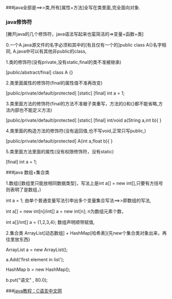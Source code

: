 ###java全部是==>>类,所有[属性+方法]全写在类里面,完全面向对象.

### java修饰符
[撇开java的几个修饰符，java语法写起来也蛮简洁的=>变量+函数+类]

0.一个A.java源文件的名字必须和其中的[有且仅有一个的]public class A{}名字相同,
  A.java中可以有其他非public的class,

1.类的修饰符(没有private,没有static,final的类不准被继承)

[public/abstract/final] class A {}

2.类里面属性的修饰符(final的属性值不准再改变)

[public/private/default/protected] [static] [final] int a = 1;

3.类里面方法的修饰符(final的方法不准被子类重写，方法的()和{}都不能省略,方法内部也不能定义方法)

[public/private/default/protected] [static] [final] int/void a(String a,int b){ }

4.类里面的构造方法的修饰符(没有返回值,也不写void,正常只写public,)

[public/private/default/protected] A(int a,float b){ }

5.类里面方法里面的属性(没有权限修饰符，没有static)

[final] int a = 1;

###java 数组+集合类

1.数组([数组里只能放相同数据类型]，写法上是int a[] = new int[],只要有方括号则表明了是数组，)

int a = 1; 由单个普通变量写法引申出多个变量集合写法==>>即数组的写法,

int a[] = new int[n]/int[] a = new int[n]; n为数组元素个数，

int a[]/int[] a = {1,2,3,4}; 数组声明顺带赋值,

2.集合类 ArrayList[动态数组] + HashMap[哈希表]{先new个集合类对象出来，再往里放东西}

ArrayList a = new ArrayList();

a.Add('first element in list');

HashMap b = new HashMap();

b.put("语文" , 80.0);   


###[java教程：C语言中文网](http://www.weixueyuan.net/java/rumen/)

